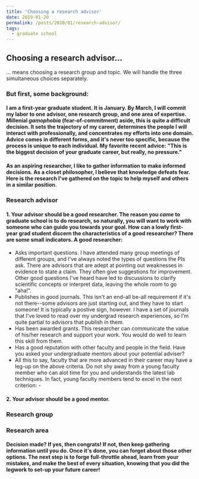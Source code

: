 ```yaml
---
title: 'Choosing a research advisor'
date: 2019-01-20
permalink: /posts/2020/01/research-advisor/
tags:
  - graduate school
---
```

Choosing a research advisor...
------
... means choosing a research group and topic. We will handle the three simultaneous choices separately. 

### But first, some background:
#### I am a first-year graduate student. It is January. By March, I will commit my labor to one advisor, one research group, and one area of expertise. Millenial *gamophobia* (fear-of-commitment) aside, this is quite a difficult decision. It sets the trajectory of my career, determines the people I will interact with professionally, and concentrates my efforts into one domain. Advice comes in different forms, and it's never too specific, because the process is unique to each individual. My favorite recent advice: "This is the biggest decision of your graduate career, but really, no pressure." 
#### As an aspiring researcher, I like to gather information to make informed decisions. As a closet philosopher, I believe that knowledge defeats fear. Here is the research I've gathered on the topic to help myself and others in a similar position. 

### Research advisor
#### 1. Your advisor should be a good researcher. The reason you *came* to graduate school is to do research, so naturally, you will want to work with someone who can guide you towards your goal. How can a lowly first-year grad student discern the characteristics of a good researcher? There are some small indicators. A good researcher:
- Asks important questions. I have attended many group meetings of different groups, and I've always noted the types of questions the PIs ask. There are advisors that are adept at pointing out weaknesses in evidence to state a claim. They often give suggestions for improvement. Other good questions I've heard have led to discussions to clarify scientific concepts or interpret data, leaving the whole room to go "aha!". 
- Publishes in good journals. This isn't an end-all be-all requirement if it's not there--some advisors are just starting out, and they have to start someone! It is typically a postive sign, however. I have a set of journals that I've loved to read over my undergrad research experiences, so I'm quite partial to advisors that publish in them. 
- Has been awarded grants. This researcher can communicate the value of his/her research and support your work. You would do well to learn this skill from them. 
- Has a good reputation with other faculty and people in the field. Have you asked your undergraduate mentors about your potential adviser? 
- All this to say, faculty that are more advanced in their career may have a leg-up on the above criteria. Do not shy away from a young faculty member who can alot time for you and understands the latest lab techniques. In fact, young faculty members tend to excel in the next criterion: 
      -
#### 2. Your advisor should be a good mentor. 

### Research group

### Research area 

####  Decision made? If yes, then congrats! If not, then keep gathering information until you do. Once it's done, you can forget about those other options. The next step is to forge full-throttle ahead, learn from your mistakes, and make the best of every situation, knowing that you did the legwork to set-up your future career!

